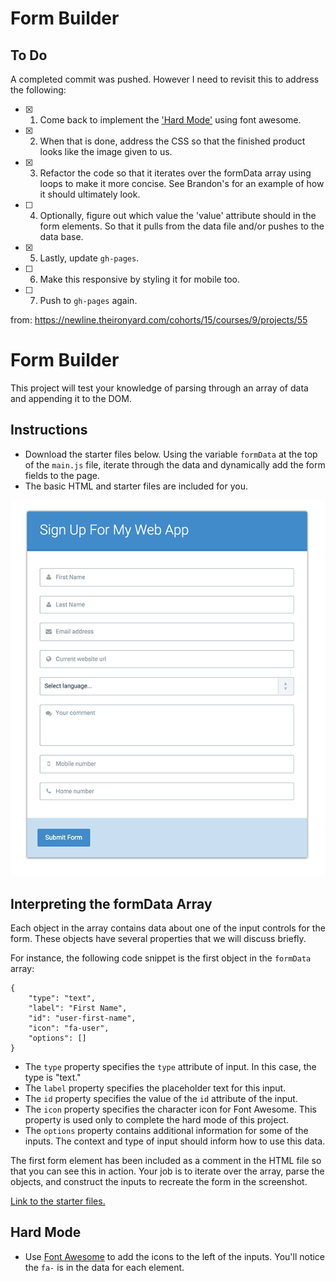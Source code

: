 # Form Builder

## To Do

A completed commit was pushed. However I need to revisit this to address the following:
- [X] 1. Come back to implement the ['Hard Mode'](#hard-mode) using font awesome.
- [X] 2. When that is done, address the CSS so that the finished product looks like the image given to us.
- [X] 3. Refactor the code so that it iterates over the formData array using loops to make it more concise. See Brandon's for an example of how it should ultimately look.
- [ ] 4. Optionally, figure out which value the 'value' attribute should in the form elements. So that it pulls from the data file and/or pushes to the data base.
- [X] 5. Lastly, update `gh-pages`.
- [ ] 6. Make this responsive by styling it for mobile too.
- [ ] 7. Push to `gh-pages` again.

from: https://newline.theironyard.com/cohorts/15/courses/9/projects/55

# Form Builder
This project will test your knowledge of parsing through an array of data and appending it to the DOM.

## Instructions

* Download the starter files below. Using the variable `formData` at the top of the `main.js` file, iterate through the data and dynamically add the form fields to the page.
* The basic HTML and starter files are included for you.

![Image of what it needs to look like. (Link is broken.)](./images/d9868595-full.png)

## Interpreting the formData Array

Each object in the array contains data about one of the input controls for the form. These objects have several properties that we will discuss briefly.

For instance, the following code snippet is the first object in the `formData` array:

```
{    
    "type": "text",
    "label": "First Name",
    "id": "user-first-name",
    "icon": "fa-user",
    "options": []
}
```

* The `type` property specifies the `type` attribute of input. In this case, the type is "text."
* The `label` property specifies the placeholder text for this input.
* The `id` property specifies the value of the `id` attribute of the input.
* The `icon` property specifies the character icon for Font Awesome. This property is used only to complete the hard mode of this project.
* The `options` property contains additional information for some of the inputs. The context and type of input should inform how to use this data.

The first form element has been included as a comment in the HTML file so that you can see this in action. Your job is to iterate over the array, parse the objects, and construct the inputs to recreate the form in the screenshot.

[Link to the starter files.](https://github.com/JamieBort/FormBuilder/tree/master/SourceFiles/starter_files)

## Hard Mode

* Use [Font Awesome](http://fontawesome.io/) to add the icons to the left of the inputs. You'll notice the `fa-` is in the data for each element.
